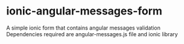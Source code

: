 # ionic-angular-messages-form
A simple ionic form that contains angular messages validation
Dependencies required are angular-messages.js file and ionic library
